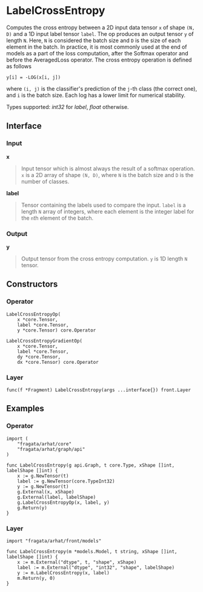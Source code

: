 
# LabelCrossEntropy

Computes the cross entropy between a 2D input data tensor `x` of shape `(N, D)` and 
a 1D input label tensor `label`. The op produces an output tensor `y` of length `N`. 
Here, `N` is considered the batch size and `D` is the size of each 
element in the batch. In practice, it is most commonly used at the end of models as a part of
the loss computation, after the Softmax operator and before the AveragedLoss operator. 
The cross entropy operation is defined as follows

    y[i] = -LOG(x[i, j])

where `(i, j)` is the classifier's prediction of the `j`-th class (the correct one), 
and `i` is the batch size. Each log has a lower limit for numerical stability.

Types supported: *int32* for *label*, *float* otherwise.

## Interface

### Input

**x**

>Input tensor which is almost always the result of a softmax operation.  `x` is a 2D array of shape `(N, D)`, where `N` is the batch size and `D` is the number of classes.


**label**

>Tensor containing the labels used to compare the input. `label` is a length `N`  array of integers, where each element is the integer label for the `n`th element of the batch.


### Output

**y**

>Output tensor from the cross entropy computation. `y` is 1D length `N` tensor.


## Constructors

### Operator


```
LabelCrossEntropyOp(
    x *core.Tensor,
    label *core.Tensor,
    y *core.Tensor) core.Operator

LabelCrossEntropyGradientOp(
    x *core.Tensor,
    label *core.Tensor,
    dy *core.Tensor,
    dx *core.Tensor) core.Operator
```


### Layer


```
func(f *Fragment) LabelCrossEntropy(args ...interface{}) front.Layer
```


## Examples

### Operator


```
import (
    "fragata/arhat/core"
    "fragata/arhat/graph/api"
)

func LabelCrossEntropy(g api.Graph, t core.Type, xShape []int, labelShape []int) {
    x := g.NewTensor(t)
    label := g.NewTensor(core.TypeInt32)
    y := g.NewTensor(t)
    g.External(x, xShape)
    g.External(label, labelShape)
    g.LabelCrossEntropyOp(x, label, y)
    g.Return(y)
}
```


### Layer


```
import "fragata/arhat/front/models"

func LabelCrossEntropy(m *models.Model, t string, xShape []int, labelShape []int) {
    x := m.External("dtype", t, "shape", xShape)
    label := m.External("dtype", "int32", "shape", labelShape)
    y := m.LabelCrossEntropy(x, label)
    m.Return(y, 0)
}
```

